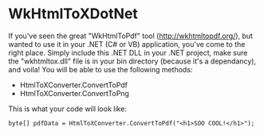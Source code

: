WkHtmlToXDotNet
===============

If you've seen the great "WkHtmlToPdf" tool (http://wkhtmltopdf.org/), but wanted to use it in your .NET (C# or VB) application, you've come to the right place. Simply include this .NET DLL in your .NET project, make sure the "wkhtmltox.dll" file is in your bin directory (because it's a dependancy), and voila! You will be able to use the following methods:

* HtmlToXConverter.ConvertToPdf
* HtmlToXConverter.ConvertToPng

This is what your code will look like:

    byte[] pdfData = HtmlToXConverter.ConvertToPdf("<h1>SOO COOL!</h1>");
